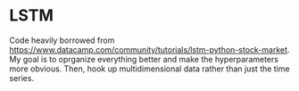 # LSTM
Code heavily borrowed from https://www.datacamp.com/community/tutorials/lstm-python-stock-market. My goal is to oprganize everything better and make the hyperparameters more obvious. Then, hook up multidimensional data rather than just the time series. 
